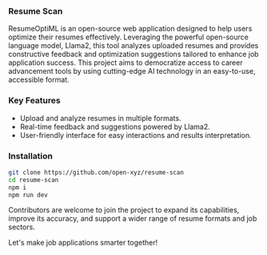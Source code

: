 ### Resume Scan

ResumeOptiML is an open-source web application designed to help users optimize their resumes effectively. Leveraging the powerful open-source language model, Llama2, this tool analyzes uploaded resumes and provides constructive feedback and optimization suggestions tailored to enhance job application success. This project aims to democratize access to career advancement tools by using cutting-edge AI technology in an easy-to-use, accessible format.

### Key Features

- Upload and analyze resumes in multiple formats.
- Real-time feedback and suggestions powered by Llama2.
- User-friendly interface for easy interactions and results interpretation.

### Installation

```Bash
git clone https://github.com/open-xyz/resume-scan
cd resume-scan
npm i
npm run dev
```

Contributors are welcome to join the project to expand its capabilities, improve its accuracy, and support a wider range of resume formats and job sectors.

Let's make job applications smarter together!

